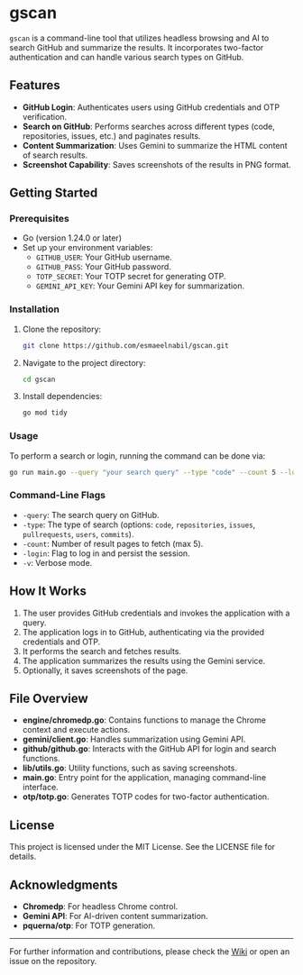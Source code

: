 # gscan

`gscan` is a command-line tool that utilizes headless browsing and AI to search GitHub and summarize the results. It incorporates two-factor authentication and can handle various search types on GitHub.

## Features

- **GitHub Login**: Authenticates users using GitHub credentials and OTP verification.
- **Search on GitHub**: Performs searches across different types (code, repositories, issues, etc.) and paginates results.
- **Content Summarization**: Uses Gemini to summarize the HTML content of search results.
- **Screenshot Capability**: Saves screenshots of the results in PNG format.

## Getting Started

### Prerequisites

- Go (version 1.24.0 or later)
- Set up your environment variables:
  - `GITHUB_USER`: Your GitHub username.
  - `GITHUB_PASS`: Your GitHub password.
  - `TOTP_SECRET`: Your TOTP secret for generating OTP.
  - `GEMINI_API_KEY`: Your Gemini API key for summarization.

### Installation

1. Clone the repository:

   ```bash
   git clone https://github.com/esmaeelnabil/gscan.git
   ```

2. Navigate to the project directory:

   ```bash
   cd gscan
   ```

3. Install dependencies:

   ```bash
   go mod tidy
   ```

### Usage

To perform a search or login, running the command can be done via:

```bash
go run main.go --query "your search query" --type "code" --count 5 --login
```

### Command-Line Flags

- `-query`: The search query on GitHub.
- `-type`: The type of search (options: `code`, `repositories`, `issues`, `pullrequests`, `users`, `commits`).
- `-count`: Number of result pages to fetch (max 5).
- `-login`: Flag to log in and persist the session.
- `-v`: Verbose mode.

## How It Works

1. The user provides GitHub credentials and invokes the application with a query.
2. The application logs in to GitHub, authenticating via the provided credentials and OTP.
3. It performs the search and fetches results.
4. The application summarizes the results using the Gemini service.
5. Optionally, it saves screenshots of the page.

## File Overview

- **engine/chromedp.go**: Contains functions to manage the Chrome context and execute actions.
- **gemini/client.go**: Handles summarization using Gemini API.
- **github/github.go**: Interacts with the GitHub API for login and search functions.
- **lib/utils.go**: Utility functions, such as saving screenshots.
- **main.go**: Entry point for the application, managing command-line interface.
- **otp/totp.go**: Generates TOTP codes for two-factor authentication.

## License

This project is licensed under the MIT License. See the LICENSE file for details.

## Acknowledgments

- **Chromedp**: For headless Chrome control.
- **Gemini API**: For AI-driven content summarization.
- **pquerna/otp**: For TOTP generation.

---

For further information and contributions, please check the [Wiki](https://github.com/esmaeelnabil/gscan/wiki) or open an issue on the repository.
